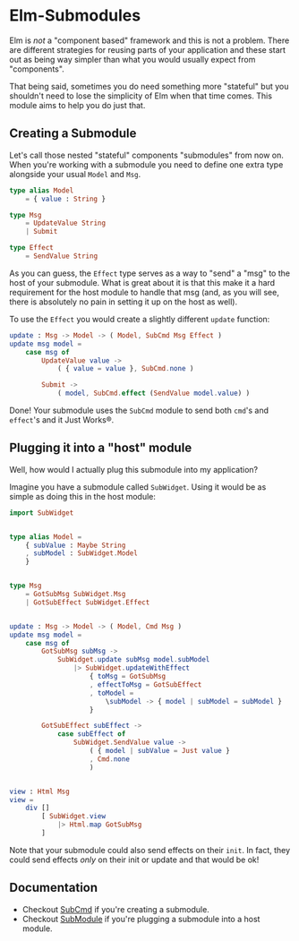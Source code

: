 # Elm-Submodules

Elm is _not_ a "component based" framework and this is not a problem. There are different strategies for reusing parts of your application and these start out as being way simpler than what you would usually expect from "components".

That being said, sometimes you do need something more "stateful" but you shouldn't need to lose the simplicity of Elm when that time comes. This module aims to help you do just that.

## Creating a Submodule

Let's call those nested "stateful" components "submodules" from now on. When you're working with a submodule you need to define one extra type alongside your usual `Model` and `Msg`.

```elm
type alias Model
    = { value : String }

type Msg
    = UpdateValue String
    | Submit

type Effect
    = SendValue String
```

As you can guess, the `Effect` type serves as a way to "send" a "msg" to the host of your submodule. What is great about it is that this make it a hard requirement for the host module to handle that msg (and, as you will see, there is absolutely no pain in setting it up on the host as well).

To use the `Effect` you would create a slightly different `update` function:

```elm
update : Msg -> Model -> ( Model, SubCmd Msg Effect )
update msg model =
    case msg of
        UpdateValue value ->
            ( { value = value }, SubCmd.none )

        Submit ->
            ( model, SubCmd.effect (SendValue model.value) )
```

Done! Your submodule uses the `SubCmd` module to send both `cmd`'s and `effect`'s and it Just Works®.

## Plugging it into a "host" module

Well, how would I actually plug this submodule into my application?

Imagine you have a submodule called `SubWidget`. Using it would be as simple as doing this in the host module:

```elm
import SubWidget


type alias Model =
    { subValue : Maybe String
    , subModel : SubWidget.Model
    }


type Msg
    = GotSubMsg SubWidget.Msg
    | GotSubEffect SubWidget.Effect


update : Msg -> Model -> ( Model, Cmd Msg )
update msg model =
    case msg of
        GotSubMsg subMsg ->
            SubWidget.update subMsg model.subModel
                |> SubWidget.updateWithEffect
                    { toMsg = GotSubMsg
                    , effectToMsg = GotSubEffect
                    , toModel =
                        \subModel -> { model | subModel = subModel }
                    }

        GotSubEffect subEffect ->
            case subEffect of
                SubWidget.SendValue value ->
                    ( { model | subValue = Just value }
                    , Cmd.none
                    )


view : Html Msg
view =
    div []
        [ SubWidget.view
            |> Html.map GotSubMsg
        ]
```

Note that your submodule could also send effects on their `init`. In fact, they could send effects _only_ on their init or update and that would be ok!

## Documentation

- Checkout [SubCmd](https://package.elm-lang.org/packages/uncover-co/elm-submodules/latest/SubCmd) if you're creating a submodule.
- Checkout [SubModule](https://package.elm-lang.org/packages/uncover-co/elm-submodules/latest/SubModule) if you're plugging a submodule into a host module.
